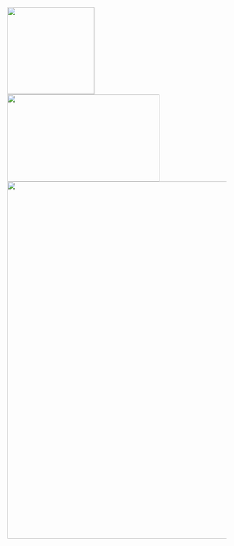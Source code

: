 <a href="https://github-readme-stats.vercel.app/api?username=shuji-oh&count_private=true&show_icons=true&bg_color=30,f06746,875191&text_color=ffffff&title_color=ffffff&icon_color=ffffff">
  <img align="left" height="200px"  src="https://github-readme-stats.vercel.app/api?username=shuji-oh&count_private=true&show_icons=true&bg_color=30,f06746,875191&text_color=ffffff&title_color=ffffff&icon_color=ffffff" />
</a>
<a href="https://github-readme-stats.vercel.app/api/top-langs/?username=shuji-oh&layout=compact&bg_color=30,f06746,875191&text_color=ffffff&title_color=ffffff&icon_color=ffffff">
  <img align="left" height="200px" width="350px" src="https://github-readme-stats.vercel.app/api/top-langs/?username=shuji-oh&layout=compact&bg_color=30,f06746,875191&text_color=ffffff&title_color=ffffff&icon_color=ffffff" />
</a>
<a href="https://github-profile-trophy.vercel.app/?username=shuji-oh&theme=tokyonight&column=7">
  <img align="left" width="820px" src="https://github-profile-trophy.vercel.app/?username=shuji-oh&theme=tokyonight&column=7" />
</a>
